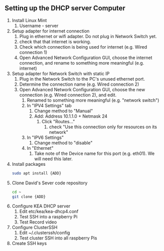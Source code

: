 ## Setting up the DHCP server Computer

1. Install Linux Mint  
   1. Username \- server  
2. Setup adapter for internet connection  
   1. Plug in ethernet or wifi adapter. Do not plug in Network Switch yet.  
   2. check that that internet is working.  
   3. Check which connection is being used for internet (e.g. Wired connection 1\)  
   4. Open Advanced Network Configuration GUI, choose the internet connection, and rename to something more meaningful (e.g. internet)  
3. Setup adapter for Network Switch with static IP  
   1. Plug in the Network Switch to the PC's unused ethernet port.  
   2. Determine the connection name (e.g. Wired connection 2\)  
   3. Open Advanced Network  Configuration GUI, choose the new connection (e.g. Wired connection 2), and edit.  
      1. Renamed to something more meaningful (e.g. "network switch")  
      2. In "IPV4 Settings" tab  
         1. Change method to "Manual"  
         2. Add: Address 10.1.1.0 \+ Netmask 24  
            1. Click "Routes..."  
               1. check "Use this connection only for resources on its network"  
      3. In "IPV6 Settings"  
         1. Change method to "disable"  
      4. In "Ethernet"  
         1. Take note of the Device name for this port (e.g. eth01). We will need this later.  
4. Install packages
     ```sh
     sudo apt install {ADD}
     ``` 
6. Clone David's Sever code repository  
     ```sh
     cd ~
     git clone {ADD}
     ``` 
7. Configure KEA DHCP server  
   1. Edit etc/kea/kea-dhcp4.conf  
   2. Test SSH into a raspberry Pi  
   3. Test Record video  
8. Configure ClusterSSH  
   1. Edit \~/.clusterssh/config  
   2. Test cluster SSH into all raspberry Pis  
9. Create SSH keys

   
   
